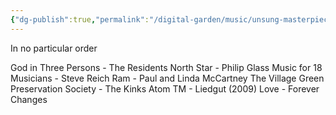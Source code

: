 ```yaml
---
{"dg-publish":true,"permalink":"/digital-garden/music/unsung-masterpiece-albums/","updated":"2023-12-08T18:59:40.000-07:00"}
---
```


In no particular order

God in Three Persons - The Residents
North Star - Philip Glass
Music for 18 Musicians - Steve Reich
Ram - Paul and Linda McCartney
The Village Green Preservation Society - The Kinks
Atom TM - Liedgut (2009)
Love - Forever Changes

